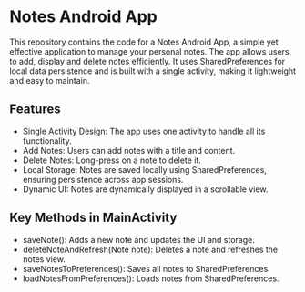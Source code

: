 # Notes Android App

This repository contains the code for a Notes Android App, a simple yet effective application to manage your personal notes. The app allows users to add, display and delete notes efficiently. It uses SharedPreferences for local data persistence and is built with a single activity, making it lightweight and easy to maintain.

## Features
- Single Activity Design: The app uses one activity to handle all its functionality.
- Add Notes: Users can add notes with a title and content.
- Delete Notes: Long-press on a note to delete it.
- Local Storage: Notes are saved locally using SharedPreferences, ensuring persistence across app sessions.
- Dynamic UI: Notes are dynamically displayed in a scrollable view.

## Key Methods in MainActivity
- saveNote(): Adds a new note and updates the UI and storage.
- deleteNoteAndRefresh(Note note): Deletes a note and refreshes the notes view.
- saveNotesToPreferences(): Saves all notes to SharedPreferences.
- loadNotesFromPreferences(): Loads notes from SharedPreferences.
